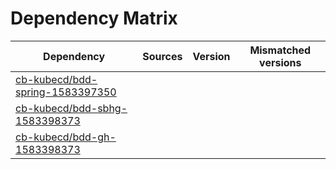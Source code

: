 # Dependency Matrix

Dependency | Sources | Version | Mismatched versions
---------- | ------- | ------- | -------------------
[cb-kubecd/bdd-spring-1583397350](https://github.com/cb-kubecd/bdd-spring-1583397350.git) |  | []() | 
[cb-kubecd/bdd-sbhg-1583398373](https://github.com/cb-kubecd/bdd-sbhg-1583398373.git) |  | []() | 
[cb-kubecd/bdd-gh-1583398373](https://github.com/cb-kubecd/bdd-gh-1583398373.git) |  | []() | 
